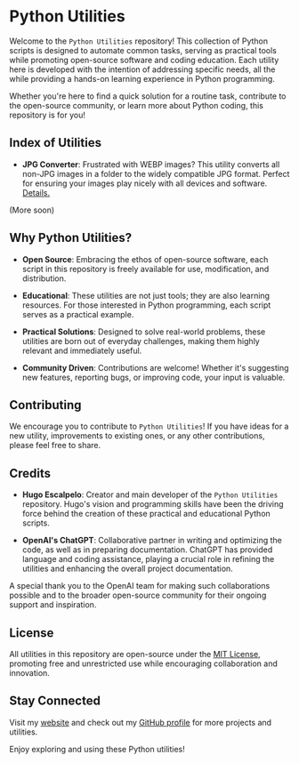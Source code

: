 # Python Utilities

Welcome to the `Python Utilities` repository! This collection of Python scripts is designed to automate common tasks, serving as practical tools while promoting open-source software and coding education. Each utility here is developed with the intention of addressing specific needs, all the while providing a hands-on learning experience in Python programming.

Whether you're here to find a quick solution for a routine task, contribute to the open-source community, or learn more about Python coding, this repository is for you!

## Index of Utilities

- **JPG Converter**: Frustrated with WEBP images? This utility converts all non-JPG images in a folder to the widely compatible JPG format. Perfect for ensuring your images play nicely with all devices and software. [Details.](link-to-jpg-converter)

(More soon)

## Why Python Utilities?

- **Open Source**: Embracing the ethos of open-source software, each script in this repository is freely available for use, modification, and distribution.

- **Educational**: These utilities are not just tools; they are also learning resources. For those interested in Python programming, each script serves as a practical example.

- **Practical Solutions**: Designed to solve real-world problems, these utilities are born out of everyday challenges, making them highly relevant and immediately useful.

- **Community Driven**: Contributions are welcome! Whether it's suggesting new features, reporting bugs, or improving code, your input is valuable.

## Contributing

We encourage you to contribute to `Python Utilities`! If you have ideas for a new utility, improvements to existing ones, or any other contributions, please feel free to share.

## Credits

- **Hugo Escalpelo**: Creator and main developer of the `Python Utilities` repository. Hugo's vision and programming skills have been the driving force behind the creation of these practical and educational Python scripts.

- **OpenAI's ChatGPT**: Collaborative partner in writing and optimizing the code, as well as in preparing documentation. ChatGPT has provided language and coding assistance, playing a crucial role in refining the utilities and enhancing the overall project documentation.

A special thank you to the OpenAI team for making such collaborations possible and to the broader open-source community for their ongoing support and inspiration.


## License

All utilities in this repository are open-source under the [MIT License](https://opensource.org/licenses/MIT), promoting free and unrestricted use while encouraging collaboration and innovation.

## Stay Connected

Visit my [website](https://hugoescalpelo.com) and check out my [GitHub profile](https://github.com/hugoescalpelo) for more projects and utilities.

Enjoy exploring and using these Python utilities!
